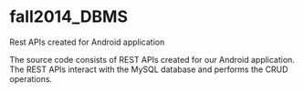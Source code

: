 # fall2014_DBMS
Rest APIs created for Android application

The source code consists of REST APIs created for our Android application. The REST APIs interact with the MySQL database and
performs the CRUD operations.
